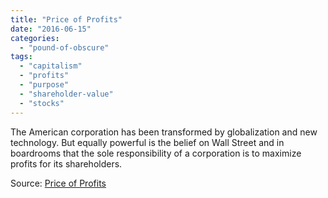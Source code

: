 ```yaml
---
title: "Price of Profits"
date: "2016-06-15"
categories: 
  - "pound-of-obscure"
tags: 
  - "capitalism"
  - "profits"
  - "purpose"
  - "shareholder-value"
  - "stocks"
---
```


The American corporation has been transformed by globalization and new technology. But equally powerful is the belief on Wall Street and in boardrooms that the sole responsibility of a corporation is to maximize profits for its shareholders.

Source: [Price of Profits](http://features.marketplace.org/priceofprofits/)

